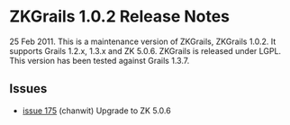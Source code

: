 # ZKGrails 1.0.2 Release Notes #

25 Feb 2011. This is a maintenance version of ZKGrails, ZKGrails 1.0.2. It supports Grails 1.2.x, 1.3.x and ZK 5.0.6. ZKGrails is released under LGPL. This version has been tested against Grails 1.3.7.

## Issues ##

  * [issue 175](https://code.google.com/p/zkgrails/issues/detail?id=175)	(chanwit)	Upgrade to ZK 5.0.6